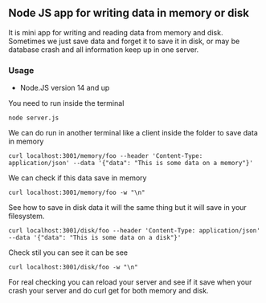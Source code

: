 ## Node JS app for writing data in memory or disk

It is mini app for writing and reading data from memory and disk. Sometimes we just save data and forget it to save it in disk, or may be database crash and all information keep up in one server.

### Usage

* Node.JS version 14 and up 

You need to run inside the terminal
```
node server.js
```

We can do run in another terminal like a client inside the folder to save data in memory

```
curl localhost:3001/memory/foo --header 'Content-Type: application/json' --data '{"data": "This is some data on a memory"}'
```

We can check if this data save in memory

```
curl localhost:3001/memory/foo -w "\n"
```

See how to save in disk data it will the same thing but it will save in your filesystem.

```
curl localhost:3001/disk/foo --header 'Content-Type: application/json' --data '{"data": "This is some data on a disk"}'
```

Check stil you can see it can be see

```
curl localhost:3001/disk/foo -w "\n"
```

For real checking you can reload your server and see if it save when your crash your server and do curl get for both memory and disk.